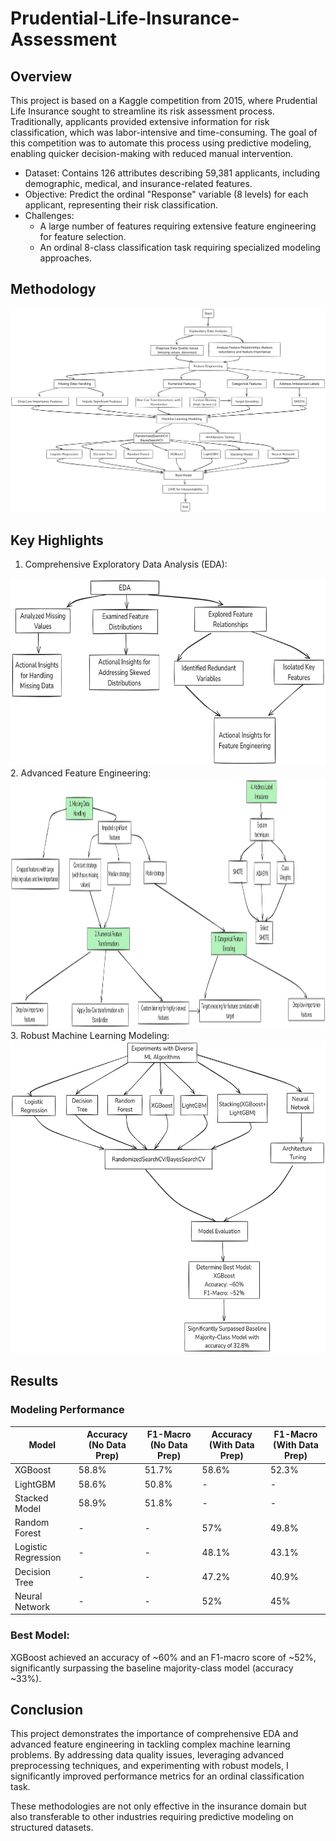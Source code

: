 # Prudential-Life-Insurance-Assessment

## Overview
This project is based on a Kaggle competition from 2015, where Prudential Life Insurance sought to streamline its risk assessment process. Traditionally, applicants provided extensive information for risk classification, which was labor-intensive and time-consuming. The goal of this competition was to automate this process using predictive modeling, enabling quicker decision-making with reduced manual intervention.
- Dataset: Contains 126 attributes describing 59,381 applicants, including demographic, medical, and insurance-related features.
- Objective: Predict the ordinal "Response" variable (8 levels) for each applicant, representing their risk classification.
- Challenges:
  - A large number of features requiring extensive feature engineering for feature selection.
  - An ordinal 8-class classification task requiring specialized modeling approaches.

## Methodology
![Approach](images/ML_project_metho.png)
## Key Highlights
1. Comprehensive Exploratory Data Analysis (EDA):
   
<img src="images/ML_project_contri1.png" alt="EDA" width="600" height="300" />
2. Advanced Feature Engineering:

<img src="images/ML_project_contri2.png" alt="Feature Engineering" width="1000" height="400" />
3. Robust Machine Learning Modeling:

<img src="images/ML_project_contri3.png" alt="ML Modeling" width="600" height="500" />

## Results
### Modeling Performance

| Model                 | Accuracy (No Data Prep) | F1-Macro (No Data Prep) | Accuracy (With Data Prep) | F1-Macro (With Data Prep) |
|-----------------------|--------------------|--------------------|-----------------------|-----------------------|
| XGBoost               | 58.8%             | 51.7%             | 58.6%                | 52.3%                |
| LightGBM              | 58.6%             | 50.8%             | -                    | -                    |
| Stacked Model         | 58.9%             | 51.8%             | -                    | -                    |
| Random Forest         | -                 | -                 | 57%                  | 49.8%                |
| Logistic Regression   | -                 | -                 | 48.1%                | 43.1%                |
| Decision Tree         | -                 | -                 | 47.2%                | 40.9%                |
| Neural Network        | -                 | -                 | 52%                  | 45%                  |



### Best Model: 
XGBoost achieved an accuracy of ~60% and an F1-macro score of ~52%, significantly surpassing the baseline majority-class model (accuracy ~33%).

## Conclusion
This project demonstrates the importance of comprehensive EDA and advanced feature engineering in tackling complex machine learning problems. By addressing data quality issues, leveraging advanced preprocessing techniques, and experimenting with robust models, I significantly improved performance metrics for an ordinal classification task.

These methodologies are not only effective in the insurance domain but also transferable to other industries requiring predictive modeling on structured datasets.



